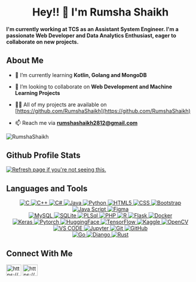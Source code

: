 <h1 align="center">Hey!! 👋 I'm Rumsha Shaikh</h1>
<h4 align="left">I'm currently working at TCS as an Assistant System Engineer. I'm a passionate Web Developer and Data Analytics Enthusiast, eager to collaborate on new projects.</h4>

<h2 align="left">About Me</h2>
<p>
<!-- - 🔭 I’m currently working on **ghfvgh** -->

- 🌱 I’m currently learning **Kotlin, Golang and MongoDB**

- 👯 I’m looking to collaborate on **Web Development and Machine Learning Projects**

- 👨‍💻 All of my projects are available on [https://github.com/RumshaShaikh](https://github.com/RumshaShaikh)

- 📫 Reach me via **rumshashaikh2812@gmail.com**

<!-- - 📄 Know about my experiences [Rumsha_Resume](Rumsha_Resume) -->
</p>

<!--
<p align="left"><a href="https://muzaffar-khan.github.io/Portfolio/" target="blank"><img src="https://img.shields.io/badge/Rumsha%20Shaikh-Portfolio-green" alt="rumshashaikh"/></a> &nbsp; &nbsp; &nbsp;

<a href="https://github.com/RumshaShaikh" target="blank"><img src="https://img.shields.io/badge/Rumsha%20Shaikh-Github-green" alt="rumshashaikh" /> </a></p>

<p align="left"> 
  <a href="https://github.com/RumshaShaikh?tab=repositories&sort=stargazers#gh-light-mode-only">
    <img alt="total stars" title="Total stars on GitHub" src="https://custom-icon-badges.demolab.com/github/stars/RumshaShaikh?color=3ea97d&style=for-the-badge&labelColor=40b682&logo=star#gh-light-mode-only"/></a>
  
  <a href="https://github.com/RumshaShaikh?tab=repositories&sort=stargazers#gh-dark-mode-only">
    <img alt="total stars" title="Total stars on GitHub" src="https://custom-icon-badges.demolab.com/github/stars/RumshaShaikh?color=c691e9&style=for-the-badge&labelColor=655489&logo=star#gh-dark-mode-only"/></a>
  
  <a href="https://github.com/RumshaShaikh?tab=followers#gh-light-mode-only">
    <img alt="followers" title="Follow me on Github" src="https://custom-icon-badges.demolab.com/github/followers/RumshaShaikh?color=2c4954&labelColor=2c3e50&style=for-the-badge&logo=person-add&label=Follow&logoColor=white#gh-light-mode-only"/></a>
    
  <a href="https://github.com/RumshaShaikh?tab=followers#gh-dark-mode-only">
    <img alt="followers" title="Follow me on Github" src="https://custom-icon-badges.demolab.com/github/followers/RumshaShaikh?color=f9e692&labelColor=f9e692&style=for-the-badge&logo=person-add&label=Follow&logoColor=white#gh-dark-mode-only"/></a>
</p>
-->

<p align="left"> <img src="https://komarev.com/ghpvc/?username=RumshaShaikh&label=Profile%20views&color=0e75b6&style=flat" alt="RumshaShaikh"/> </p>

<h2 align="left">Github Profile Stats</h2>

<!--
<p align="left"><a href="https://github.com/RumshaShaikh" target="_blank"><img align="center" src="https://github-readme-streak-stats-seven-chi.vercel.app?user=RumshaShaikh&theme=tokyonight&locale=en" alt="Refresh page if you're not seeing this."/></a></p>

<p align="left"><a href="https://github.com/RumshaShaikh" target="_blank"><img align="center" src="https://github-readme-stats.vercel.app/api?username=RumshaShaikh&include_all_commits=true&count_private=true&show_icons=true&theme=tokyonight&locale=en" alt="Refresh page if you're not seeing this." /></a></p>
-->

<p align="left"><a href="https://github.com/RumshaShaikh" target="_blank"><img align="center" src="https://github-readme-stats.vercel.app/api/top-langs?username=RumshaShaikh&show_icons=true&theme=tokyonight&locale=en&layout=donut" alt="Refresh page if you're not seeing this." /></a></p>

<!--
<p align="left"><a href="https://github.com/RumshaShaikh" target="_blank"><img align="center" src="https://github-readme-activity-graph.vercel.app/graph?username=RumshaShaikh&theme=tokyonight&locale=en" alt="Refresh page if you're not seeing this." /></a></p>

<p align="center"> <a href="https://github.com/ryo-ma/github-profile-trophy"><img src="https://github-profile-trophy.vercel.app/?username=RumshaShaikh&show_icons=true&theme=dark&locale=en" alt="Refresh page if you're not seeing this." /></a></p>
-->

<!-- LeectCode Stats: 
![Leetcode Stats](https://leetcard.jacoblin.cool/rumshashaikh) -->

<!--
<h2>Latest Work</h2> 
<br />
<p><a href="https://github.com/RumshaShaikh/smolcase#gh-dark-mode-only" target="_blank"><img align="center" src="https://github-readme-stats-git-master-RumshaShaikh.vercel.app/api/pin/?username=RumshaShaikh&repo=smolcase&theme=nightowl&show_owner=true#gh-dark-mode-only"/></a></p>
<p><a href="https://github.com/RumshaShaikh/smolcase#gh-light-mode-only" target="_blank"><img align="center" src="https://github-readme-stats-git-master-RumshaShaikh.vercel.app/api/pin/?username=RumshaShaikh&repo=smolcase&theme=vue&show_owner=true#gh-light-mode-only"/></a></p>
-->

<h2 align="left">Languages and Tools</h2>
<p align="center">
  <a href="javascript:;">
    <img alt="C" src="https://img.shields.io/badge/c-%2300599C.svg?style=for-the-badge&logo=c&logoColor=white"/>
    <img alt="C++" src="https://img.shields.io/badge/C%2B%2B-00599C?style=for-the-badge&logo=c%2B%2B&logoColor=white"/>
    <img alt="C#" src="https://img.shields.io/badge/C%23-239120?style=for-the-badge&logo=csharp&logoColor=white"/>
    <img alt="Java" src="https://img.shields.io/badge/java-%23ED8B00.svg?style=for-the-badge&logo=java&logoColor=white"/>
    <img alt="Python" src="https://img.shields.io/badge/-Python-2e3440?logoColor=white&logo=Python&style=for-the-badge&color=red" />
    <img alt="HTML5" src="https://img.shields.io/badge/-HTML5-2e3440?logoColor=white&logo=html5&style=for-the-badge&color=green" />
    <img alt="CSS" src="https://img.shields.io/badge/-CSS3-2e3440?logoColor=white&logo=CSS3&style=for-the-badge&color=blue" />
    <img alt="Bootstrap" src="https://img.shields.io/badge/bootstrap-%23563D7C.svg?style=for-the-badge&logo=bootstrap&logoColor=white"/>
    <img alt="Java Script" src="https://img.shields.io/badge/-JavaScript-2e3440?logoColor=white&logo=JavaScript&style=for-the-badge&color=yellow" />
    <img alt="Figma" src="https://img.shields.io/badge/Figma-F24E1E?style=for-the-badge&logo=figma&logoColor=white"/>
    <br>
    <img alt="MySQL" src="https://img.shields.io/badge/mysql-%2300f.svg?style=for-the-badge&logo=mysql&logoColor=white"/>
    <img alt="SQLite" src ="https://img.shields.io/badge/sqlite-%2307405e.svg?style=for-the-badge&logo=sqlite&logoColor=white"/>
    <img alt="PLSql" src="https://img.shields.io/badge/PLSQL-F80000?style=for-the-badge&logo=oracle&logoColor=black"/>
    <img alt="PHP" src="https://img.shields.io/badge/PHP-777BB4?style=for-the-badge&logo=php&logoColor=white"/>
    <img alt="R" src="https://img.shields.io/badge/R-276DC3?style=for-the-badge&logo=r&logoColor=white"/>
    <img alt="Flask" src="https://img.shields.io/badge/Flask-000000?style=for-the-badge&logo=flask&logoColor=white"/>
    <img alt="Docker" src="https://img.shields.io/badge/Docker-2CA5E0?style=for-the-badge&logo=docker&logoColor=white"/>
    <br>
    <img alt="Keras" src="https://img.shields.io/badge/Keras-FF0000?style=for-the-badge&logo=keras&logoColor=white"/>
    <img alt="Pytorch" src="https://img.shields.io/badge/PyTorch-EE4C2C?style=for-the-badge&logo=pytorch&logoColor=white"/>
    <img alt="HuggingFace" src="https://img.shields.io/badge/-HuggingFace-FDEE21?style=for-the-badge&logo=HuggingFace&logoColor=black"/>
    <img alt="TensorFlow" src="https://img.shields.io/badge/TensorFlow-FF6F00?style=for-the-badge&logo=tensorflow&logoColor=white"/>
    <img alt="Kaggle" src="https://img.shields.io/badge/Kaggle-20BEFF?style=for-the-badge&logo=Kaggle&logoColor=white"/>
    <img alt="OpenCV" src="https://img.shields.io/badge/OpenCV-27338e?style=for-the-badge&logo=OpenCV&logoColor=white"/>
    <br>
    <img alt="VS CODE" src="https://img.shields.io/badge/Visual_Studio_Code-0078D4?style=for-the-badge&logo=visual%20studio%20code&logoColor=white">
    <img alt="Jupyter" src="https://img.shields.io/badge/Jupyter-F37626.svg?&style=for-the-badge&logo=Jupyter&logoColor=white"/>
    <img alt="Git" src="https://img.shields.io/badge/git-%23F05033.svg?style=for-the-badge&logo=git&logoColor=white"/>
    <img alt="GitHub" src="https://img.shields.io/badge/github-%23121011.svg?style=for-the-badge&logo=github&logoColor=white"/>
    <br>
    <img alt="Go" src="https://img.shields.io/badge/Go-00ADD8?style=for-the-badge&logo=go&logoColor=white"/>
    <img alt="Django" src="https://img.shields.io/badge/Django-092E20?style=for-the-badge&logo=django&logoColor=green"/>
    <img alt="Rust" src="https://img.shields.io/badge/Rust-000000?style=for-the-badge&logo=rust&logoColor=white"/>
    
  </a>
</p>

<h2 align="left">Connect With Me</h2>
<p align="left">
<a href="https://linkedin.com/in/rumshashaikh12/" target="blank"><img align="center" src="https://raw.githubusercontent.com/rahuldkjain/github-profile-readme-generator/master/src/images/icons/Social/linked-in-alt.svg" alt="https://www.linkedin.com/in/rumshashaikh12/" height="30" width="40" /></a>
<a href="https://www.hackerrank.com/profile/rumshashaikh2812" target="blank"><img align="center" src="https://raw.githubusercontent.com/rahuldkjain/github-profile-readme-generator/master/src/images/icons/Social/hackerrank.svg" alt="https://www.hackerrank.com/profile/rumshashaikh2812" height="30" width="40" /></a>
</p>
